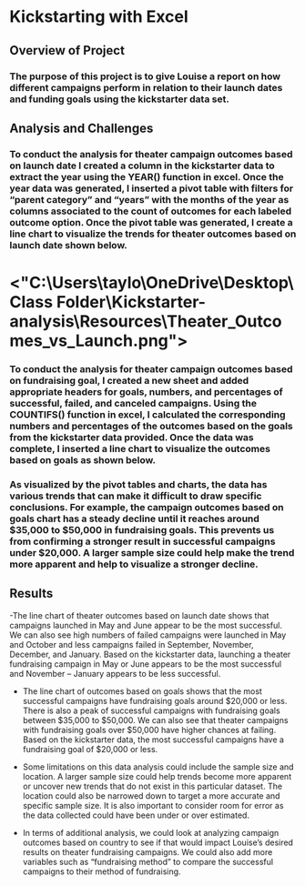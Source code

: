 # Kickstarting with Excel

## Overview of Project

### The purpose of this project is to give Louise a report on how different campaigns perform in relation to their launch dates and funding goals using the kickstarter data set.

## Analysis and Challenges

### To conduct the analysis for theater campaign outcomes based on launch date I created a column in the kickstarter data to extract the year using the YEAR() function in excel. Once the year data was generated, I inserted a pivot table with filters for “parent category” and “years” with the months of the year as columns associated to the count of outcomes for each labeled outcome option. Once the pivot table was generated, I create a line chart to visualize the trends for theater outcomes based on launch date shown below.

# <"C:\Users\taylo\OneDrive\Desktop\Class Folder\Kickstarter-analysis\Resources\Theater_Outcomes_vs_Launch.png">

### To conduct the analysis for theater campaign outcomes based on fundraising goal, I created a new sheet and added appropriate headers for goals, numbers, and percentages of successful, failed, and canceled campaigns. Using the COUNTIFS() function in excel, I calculated the corresponding numbers and percentages of the outcomes based on the goals from the kickstarter data provided. Once the data was complete, I inserted a line chart to visualize the outcomes based on goals as shown below.

### As visualized by the pivot tables and charts, the data has various trends that can make it difficult to draw specific conclusions. For example, the campaign outcomes based on goals chart has a steady decline until it reaches around $35,000 to $50,000 in fundraising goals. This prevents us from confirming a stronger result in successful campaigns under $20,000. A larger sample size could help make the trend more apparent and help to visualize a stronger decline.

## Results

-The line chart of theater outcomes based on launch date shows that campaigns launched in May and June appear to be the most successful. We can also see high numbers of failed campaigns were launched in May and October and less campaigns failed in September, November, December, and January. Based on the kickstarter data, launching a theater fundraising campaign in May or June appears to be the most successful and November – January appears to be less successful.

- The line chart of outcomes based on goals shows that the most successful campaigns have fundraising goals around $20,000 or less. There is also a peak of successful campaigns with fundraising goals between $35,000 to $50,000. We can also see that theater campaigns with fundraising goals over $50,000 have higher chances at failing. Based on the kickstarter data, the most successful campaigns have a fundraising goal of $20,000 or less.

- Some limitations on this data analysis could include the sample size and location. A larger sample size could help trends become more apparent or uncover new trends that do not exist in this particular dataset. The location could also be narrowed down to target a more accurate and specific sample size. It is also important to consider room for error as the data collected could have been under or over estimated.

- In terms of additional analysis, we could look at analyzing campaign outcomes based on country to see if that would impact Louise’s desired results on theater fundraising campaigns. We could also add more variables such as “fundraising method” to compare the successful campaigns to their method of fundraising.
